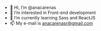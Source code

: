 - 👋 Hi, I’m @anacarenas
- 👀 I’m interested in Front-end development
- 🌱 I’m currently learning Sass and ReactJS
- 📫 My e-mail is anacarenasr@gmail.com

<!---
anacarenas/anacarenas is a ✨ special ✨ repository because its `README.md` (this file) appears on your GitHub profile.
You can click the Preview link to take a look at your changes.
--->

